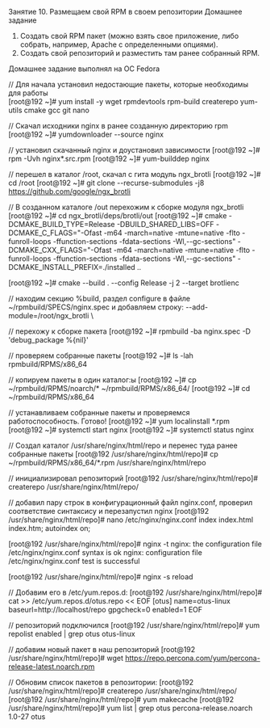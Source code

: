 Занятие 10. Размещаем свой RPM в своем репозитории
Домашнее задание

1) Создать свой RPM пакет (можно взять свое приложение, либо собрать, например,
Apache с определенными опциями).
2) Создать свой репозиторий и разместить там ранее собранный RPM.

Домашнее задание выполнял на ОС Fedora

// Для начала установил недостающие пакеты, которые необходимы для работы  
[root@192 ~]# yum install -y wget rpmdevtools rpm-build createrepo yum-utils cmake gcc git nano

// Скачал исходники nginx в ранее созданную директорию rpm
[root@192 ~]# yumdownloader --source nginx

// установил скачанный nginx и доустановил зависимости
[root@192 ~]# rpm -Uvh nginx*.src.rpm
[root@192 ~]# yum-builddep nginx

// перешел в каталог /root, скачал с гита модуль ngx_brotli
[root@192 ~]# cd /root
[root@192 ~]# git clone --recurse-submodules -j8 https://github.com/google/ngx_brotli

// В созданном каталоге /out перехожим к сборке модуля ngx_brotli
[root@192 ~]# cd ngx_brotli/deps/brotli/out
[root@192 ~]# cmake -DCMAKE_BUILD_TYPE=Release -DBUILD_SHARED_LIBS=OFF 
-DCMAKE_C_FLAGS="-Ofast -m64 -march=native -mtune=native -flto -funroll-loops -ffunction-sections -fdata-sections 
-Wl,--gc-sections" -DCMAKE_CXX_FLAGS="-Ofast -m64 -march=native -mtune=native -flto -funroll-loops 
-ffunction-sections -fdata-sections -Wl,--gc-sections" -DCMAKE_INSTALL_PREFIX=./installed ..

[root@192 ~]# cmake --build . --config Release -j 2 --target brotlienc

// находим секцию %build, раздел configure в файле ~/rpmbuild/SPECS/nginx.spec и добавляем строку: 
--add-module=/root/ngx_brotli \

// перехожу к сборке пакета 
[root@192 ~]# rpmbuild -ba nginx.spec -D 'debug_package %{nil}'

// проверяем собранные пакеты
[root@192 ~]# ls -lah rpmbuild/RPMS/x86_64

// копируем пакеты в один каталог:ы
[root@192 ~]# cp ~/rpmbuild/RPMS/noarch/* ~/rpmbuild/RPMS/x86_64/
[root@192 ~]# cd ~/rpmbuild/RPMS/x86_64

// устанавливаем собранные пакеты и проверяемся работоспособность. Готово!
[root@192 ~]# yum localinstall *.rpm
[root@192 ~]# systemctl start nginx
[root@192 ~]# systemctl status nginx


// Создал каталог /usr/share/nginx/html/repo и перенес туда ранее собранные пакеты
[root@192 /usr/share/nginx/html/repo]# cp ~/rpmbuild/RPMS/x86_64/*.rpm /usr/share/nginx/html/repo


// инициализировал репозиторий
[root@192 /usr/share/nginx/html/repo]# createrepo /usr/share/nginx/html/repo/

// добавил пару строк в конфигурационный файл nginx.conf, проверил соответствие синтаксису и перезапустил nginx
[root@192 /usr/share/nginx/html/repo]# nano /etc/nginx/nginx.conf
index index.html index.htm;
autoindex on;

[root@192 /usr/share/nginx/html/repo]# nginx -t
nginx: the configuration file /etc/nginx/nginx.conf syntax is ok
nginx: configuration file /etc/nginx/nginx.conf test is successful

[root@192 /usr/share/nginx/html/repo]# nginx -s reload

// Добавим его в /etc/yum.repos.d:
[root@192 /usr/share/nginx/html/repo]# cat >> /etc/yum.repos.d/otus.repo << EOF
[otus]
name=otus-linux
baseurl=http://localhost/repo
gpgcheck=0
enabled=1
EOF

// репозиторий подключился 
[root@192 /usr/share/nginx/html/repo]# yum repolist enabled | grep otus
otus-linux

// добавим новый пакет в наш репозиторий
[root@192 /usr/share/nginx/html/repo]# wget https://repo.percona.com/yum/percona-release-latest.noarch.rpm

// Обновим список пакетов в репозитории:
[root@192 /usr/share/nginx/html/repo]# createrepo /usr/share/nginx/html/repo/
[root@192 /usr/share/nginx/html/repo]# yum makecache
[root@192 /usr/share/nginx/html/repo]# yum list | grep otus
percona-release.noarch 	1.0-27 		otus
